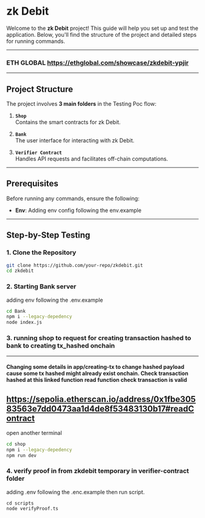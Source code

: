 # zk Debit 

Welcome to the **zk Debit** project! This guide will help you set up and test the application. Below, you'll find the structure of the project and detailed steps for running commands.

---
### ETH GLOBAL https://ethglobal.com/showcase/zkdebit-ypjir
---

## Project Structure

The project involves **3 main folders** in the Testing Poc flow:

1. **`Shop`**  
   Contains the smart contracts for zk Debit.

2. **`Bank`**  
   The user interface for interacting with zk Debit.

3. **`Verifier Contract`**  
   Handles API requests and facilitates off-chain computations.

---

## Prerequisites

Before running any commands, ensure the following:
- **Env**: Adding env config following the env.example
---

## Step-by-Step Testing

### 1. Clone the Repository

```bash
git clone https://github.com/your-repo/zkdebit.git
cd zkdebit
```

### 2. Starting Bank server

adding env following the .env.example

```bash 
cd Bank 
npm i --legacy-depedency 
node index.js
```

### 3. running shop to request for creating transaction hashed to bank to creating tx_hashed onchain
---
#### Changing some details in app/creating-tx to change hashed payload cause some tx hashed might already exist onchain. Check transaction hashed at this linked  function read function check transaction is valid 

https://sepolia.etherscan.io/address/0x1fbe30583563e7dd0473aa1d4de8f53483130b17#readContract 
---

open another terminal 
```bash 
cd shop 
npm i --legacy-depedency 
npm run dev
```

### 4. verify proof in from zkdebit temporary in verifier-contract folder
adding .env following the .enc.example then run script.
```
cd scripts
node verifyProof.ts
```
